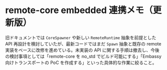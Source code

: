 # remote-core embedded 連携メモ（更新版）

旧ドキュメントでは `CoreSpawner` や新しい `RemoteRuntime` 抽象を前提とした API 再設計を検討していたが、最新コードではまだ `Spawn` 抽象と既存の remote 実装をベースに改修を進めている。未実装の API に関する手順は撤去し、今後の検討事項としては「remote-core を no_std でビルド可能にする」「Embassy 向けトランスポートの PoC を作成する」といった具体的な作業に絞ること。
